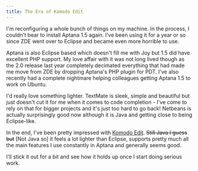 ```yaml
---
title: The Era of Komodo Edit
---
```

I'm reconfiguring a whole bunch of things on my machine. In the process, I couldn't bear to install Aptana 1.5 again. I've been using it for a year or so since ZDE went over to Eclipse and became even more horrible to use.

Aptana is also Eclipse based which doesn't fill me with Joy but 1.5 did have excellent PHP support. My love affair with it was not long lived though as the 2.0 release last year completely decimated everything that had made me move from ZDE by dropping Aptana's PHP plugin for PDT. I've also recently had a complete nightmare helping colleagues getting Aptana 1.5 to work on Ubuntu.

I'd really love something lighter. TextMate is sleek, simple and beautiful but just doesn't cut it for me when it comes to code completion - I've come to rely on that for bigger projects and it's just too hard to go back! Netbeans is actually surprisingly good now although it is Java and getting close to being Eclipse-like.

In the end, I've been pretty impressed with [Komodo Edit](http://www.activestate.com/komodo-edit). <del>Still Java I guess but</del> [Not Java so] it feels a lot lighter than Eclipse, supports pretty much all the main features I use constantly in Aptana and generally seems good.

I'll stick it out for a bit and see how it holds up once I start doing serious work.